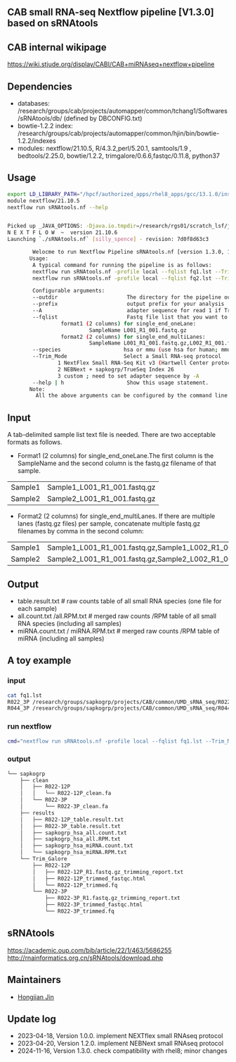 ## CAB small RNA-seq Nextflow pipeline [V1.3.0] based on sRNAtools

## CAB internal wikipage
https://wiki.stjude.org/display/CABI/CAB+miRNAseq+nextflow+pipeline

## Dependencies 
* databases: /research/groups/cab/projects/automapper/common/tchang1/Softwares/sRNAtools/db/  (defined by DBCONFIG.txt) 
* bowtie-1.2.2 index: /research/groups/cab/projects/automapper/common/hjin/bin/bowtie-1.2.2/indexes
* modules: nextflow/21.10.5, R/4.3.2,perl/5.20.1, samtools/1.9 , bedtools/2.25.0, bowtie/1.2.2, trimgalore/0.6.6,fastqc/0.11.8, python37 

## Usage
```bash
export LD_LIBRARY_PATH="/hpcf/authorized_apps/rhel8_apps/gcc/13.1.0/install/lib64:$LD_LIBRARY_PATH"
module nextflow/21.10.5
nextflow run sRNAtools.nf --help 


Picked up _JAVA_OPTIONS: -Djava.io.tmpdir=/research/rgs01/scratch_lsf/java -XX:ParallelGCThreads=1 -XX:ConcGCThreads=1
N E X T F L O W  ~  version 21.10.6
Launching `./sRNAtools.nf` [silly_spence] - revision: 7d0f8d63c3

        Welocme to run Nextflow Pipeline sRNAtools.nf [version 1.3.0, 11/15/2024]
       Usage:
        A typical command for running the pipeline is as follows:
        nextflow run sRNAtools.nf -profile local --fqlist fq1.lst --Trim_Mode 1 --outdir run1 --prefix hendegrpq
        nextflow run sRNAtools.nf -profile local --fqlist fq2.lst --Trim_Mode 2 --outdir run2 --prefix sapkogrp

        Configurable arguments:
        --outdir                      The directory for the pipeline output
        --prefix                      output prefix for your analysis
        --A                           adapter sequence for read 1 if Trim_Mode is 3
        --fqlist                      Fastq file list that you want to call sRNAtools
                 format1 (2 columns) for single_end_oneLane:
                          SampleName L001_R1_001.fastq.gz
                 format2 (2 columns) for single_end_multiLanes:
                          SampleName L001_R1_001.fastq.gz,L002_R1_001.fastq.gz
        --species                    hsa or mmu (use hsa for human; mmu for mouse)
        --Trim_Mode                  Select a Small RNA-seq protocol
                1 NextFlex Small RNA-Seq Kit v3 (Hartwell Center protocl)
                2 NEBNext + sapkogrp/TrueSeq Index 26
                3 custom ; need to set adapter sequence by -A
        --help | h                    Show this usage statement.
       Note:
         All the above arguments can be configured by the command line interface or in the nextflow.config (default)
```
## Input
A tab-delimited sample list text file is needed. There are two acceptable formats as follows. 
* Format1 (2 columns) for single_end_oneLane.The first column is the SampleName and the second column is the  fastq.gz filename of that sample. 

|   |   |
|---|---|
| Sample1 | Sample1_L001_R1_001.fastq.gz |
| Sample2 | Sample2_L001_R1_001.fastq.gz |


* Format2 (2 columns) for single_end_multiLanes. If there are multiple lanes (fastq.gz files) per sample,  concatenate multiple fastq.gz filenames by comma in the second column:

|   |   |
|---|---|
| Sample1 | Sample1_L001_R1_001.fastq.gz,Sample1_L002_R1_001.fastq.gz |
| Sample2 | Sample2_L001_R1_001.fastq.gz,Sample2_L002_R1_001.fastq.gz,Sample2_L003_R1_001.fastq.gz |

## Output

* table.result.txt # raw counts table of all small RNA species (one file for each sample)
* all.count.txt /all.RPM.txt # merged raw counts /RPM table of all small RNA species (including all samples)
* miRNA.count.txt / miRNA.RPM.txt  # merged raw counts /RPM table of miRNA (including all samples)


## A toy example

### input 
```bash
cat fq1.lst 
R022_3P /research/groups/sapkogrp/projects/CAB/common/UMD_sRNA_seq/R022_3P_L001_R1_001.fastq.gz
R044_3P /research/groups/sapkogrp/projects/CAB/common/UMD_sRNA_seq/R044_3P_L002_R1_001.fastq.gz
```

### run nextflow
```bash
cmd="nextflow run sRNAtools.nf -profile local --fqlist fq1.lst --Trim_Mode 1 --species hsa --outdir sapkogrp --prefix sapkogrp"

```

### output

```bash
└── sapkogrp
    ├── clean
    │   ├── R022-12P
    │   │   └── R022-12P_clean.fa
    │   └── R022-3P
    │       └── R022-3P_clean.fa
    ├── results
    │   ├── R022-12P_table.result.txt
    │   ├── R022-3P_table.result.txt
    │   ├── sapkogrp_hsa_all.count.txt
    │   ├── sapkogrp_hsa_all.RPM.txt
    │   ├── sapkogrp_hsa_miRNA.count.txt
    │   └── sapkogrp_hsa_miRNA.RPM.txt
    └── Trim_Galore
        ├── R022-12P
        │   ├── R022-12P_R1.fastq.gz_trimming_report.txt
        │   ├── R022-12P_trimmed_fastqc.html
        │   └── R022-12P_trimmed.fq
        └── R022-3P
            ├── R022-3P_R1.fastq.gz_trimming_report.txt
            ├── R022-3P_trimmed_fastqc.html
            └── R022-3P_trimmed.fq
```

## sRNAtools
https://academic.oup.com/bib/article/22/1/463/5686255
http://rnainformatics.org.cn/sRNAtools/download.php

## Maintainers
* [Hongjian Jin]

[Hongjian Jin]: https://github.com/hongjianjin

## Update log
* 2023-04-18,  Version 1.0.0.  implement NEXTflex small RNAseq protocol
* 2023-04-20, Version 1.2.0. implement NEBNext small RNAseq protocol
* 2024-11-16, Version 1.3.0. check compatibility with rhel8; minor changes 

